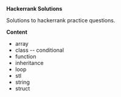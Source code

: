 **Hackerrank Solutions**

Solutions to hackerrank practice questions.

**Content**
- array
- class
-- conditional
- function
- inheritance
- loop
- stl
- string
- struct